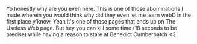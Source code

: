 Yo honestly why are you even here. 
This is one of those abominations I made wherein you would think why did they even let me learn webD in the first place y'know.
Yeah it's one of those pages that ends up on The Useless Web page. 
But hey you can kill some time (18 seconds to be precise) while having a reason to stare at Benedict Cumberbatch <3 



